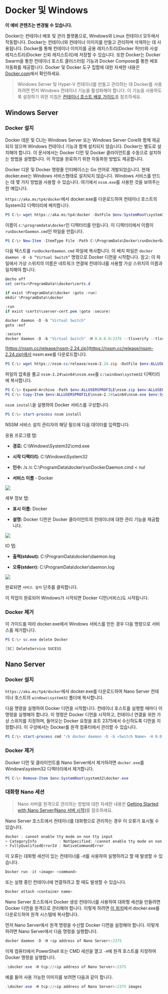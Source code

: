 



# Docker 및 Windows

**이 예비 콘텐츠는 변경될 수 있습니다.**

Docker는 컨테이너 배포 및 관리 플랫폼으로, Windows와 Linux 컨테이너 모두에서 작동합니다. Docker는 컨테이너와 컨테이너 이미지를 만들고 관리하며 삭제하는 데 사용됩니다. Docker를 통해 컨테이너 이미지를 공용 레지스트리(Docker 허브)와 사설 레지스트리(Docker 신뢰 레지스트리)에 저장할 수 있습니다. 또한 Docker는 Docker Swarm을 통한 컨테이너 호스트 클러스터링 기능과 Docker Compose를 통한 배포 자동화를 제공합니다. Docker 및 Docker 도구 집합에 대한 자세한 내용은 [Docker.com](https://www.docker.com/)에서 확인하세요.

> Windows Server 및 Hyper-V 컨테이너를 만들고 관리하는 데 Docker를 사용하려면 먼저 Windows 컨테이너 기능을 활성화해야 합니다. 이 기능을 사용하도록 설정하기 위한 지침은 [컨테이너 호스트 배포 가이드](./docker_windows.md)를 참조하세요.

## Windows Server

### Docker 설치

Docker 데몬 및 CLI는 Windows Server 또는 Windows Server Core와 함께 제공되지 않으며 Windows 컨테이너 기능과 함께 설치되지 않습니다. Docker는 별도로 설치해야 합니다. 이 문서에서는 Docker 디먼 및 Docker 클라이언트를 수동으로 설치하는 방법을 설명합니다. 이 작업을 완료하기 위한 자동화된 방법도 제공합니다.

Docker 디몬 및 Docker 명령줄 인터페이스는 Go 언어로 개발되었습니다. 현재 docker.exe는 Windows 서비스형태로 설치되지 않습니다. Windows 서비스를 만드는 데 몇 가지 방법을 사용할 수 있습니다. 여기에서 `nssm.exe`를 사용한 것을 보여주는 한 예입니다.

`https://aka.ms/tp4/docker`에서 docker.exe를 다운로드하여 컨테이너 호스트의 System32 디렉터리에 배치합니다.

```powershell
PS C:\> wget https://aka.ms/tp4/docker -OutFile $env:SystemRoot\system32\docker.exe
```

이름이 `c:\programdata\docker`인 디렉터리를 만듭니다. 이 디렉터리에서 이름이 `runDockerDaemon.cmd`인 파일을 만듭니다.

```powershell
PS C:\> New-Item -ItemType File -Path C:\ProgramData\Docker\runDockerDaemon.cmd -Force
```

다음 텍스트를 `runDockerDaemon.cmd` 파일에 복사합니다. 이 배치 파일은 `docker daemon -D -b “Virtual Switch”` 명령으로 Docker 디먼을 시작합니다. 참고: 이 파일에서 가상 스위치의 이름은 네트워크 연결에 컨테이너를 사용할 가상 스위치의 이름과 일치해야 합니다.

```powershell
@echo off
set certs=%ProgramData%\docker\certs.d

if exist %ProgramData%\docker (goto :run)
mkdir %ProgramData%\docker

:run
if exist %certs%\server-cert.pem (goto :secure)

docker daemon -D -b "Virtual Switch"
goto :eof

:secure
docker daemon -D -b "Virtual Switch" -H 0.0.0.0:2376 --tlsverify --tlscacert=%certs%\ca.pem --tlscert=%certs%\server-cert.pem --tlskey=%certs%\server-key.pem
```
[https://nssm.cc/release/nssm-2.24.zip](https://nssm.cc/release/nssm-2.24.zip)에서 nssm.exe를 다운로드합니다.

```powershell
PS C:\> wget https://nssm.cc/release/nssm-2.24.zip -OutFile $env:ALLUSERSPROFILE\nssm.zip
```

파일의 압축을 풀고 `nssm-2.24\win64\nssm.exe`를 `c:\windows\system32` 디렉터리에 복사합니다.

```powershell
PS C:\> Expand-Archive -Path $env:ALLUSERSPROFILE\nssm.zip $env:ALLUSERSPROFILE
PS C:\> Copy-Item $env:ALLUSERSPROFILE\nssm-2.24\win64\nssm.exe $env:SystemRoot\system32
```
`nssm install`을 실행하여 Docker 서비스를 구성합니다.

```powershell
PS C:\> start-process nssm install
```

NSSM 서비스 설치 관리자의 해당 필드에 다음 데이터를 입력합니다.

응용 프로그램 탭:

- **경로:** C:\Windows\System32\cmd.exe

- **시작 디렉터리:** C:\Windows\System32

- **인수:** /s /c C:\ProgramData\docker\runDockerDaemon.cmd < nul

- **서비스 이름** - Docker

![](media/nssm1.png)

세부 정보 탭:

- **표시 이름:** Docker

- **설명:** Docker 디먼은 Docker 클라이언트의 컨테이너에 대한 관리 기능을 제공합니다.


![](media/nssm2.png)

IO 탭:

- **출력(stdout):** C:\ProgramData\docker\daemon.log

- **오류(stderr):** C:\ProgramData\docker\daemon.log


![](media/nssm3.png)

완료되면 `서비스 설치` 단추를 클릭합니다.

이 작업이 완료되어 Windows가 시작되면 Docker 디먼(서비스)도 시작됩니다.

### Docker 제거

이 가이드를 따라 docker.exe에서 Windows 서비스를 만든 경우 다음 명령으로 서비스를 제거합니다.

```powershell
PS C:\> sc.exe delete Docker

[SC] DeleteService SUCESS
```

## Nano Server

### Docker 설치

`https://aka.ms/tp4/docker`에서 docker.exe를 다운로드하여 Nano Server 컨테이너 호스트의 `windows\system32` 폴더에 복사합니다.

다음 명령을 실행하여 Docker 디먼을 시작합니다. 컨테이너 호스트를 실행할 때마다 이 명령을 실행해야 합니다. 이 명령은 Docker 디먼을 시작하고, 컨테이너 연결을 위한 가상 스위치를 지정하며, 들어오는 Docker 요청을 포트 2375에서 수신하도록 디먼을 지정합니다. 이 구성에서는 Docker를 원격 컴퓨터에서 관리할 수 있습니다.

```powershell
PS C:\> start-process cmd "/k docker daemon -D -b <Switch Name> -H 0.0.0.0:2375”
```

### Docker 제거

Docker 디먼 및 클라이언트를 Nano Server에서 제거하려면 `docker.exe`를 Windows\system32 디렉터리에서 제거합니다.

```powershell
PS C:\> Remove-Item $env:SystemRoot\system32\docker.exe
```

### 대화형 Nano 세션

> Nano 서버를 원격으로 관리하는 방법에 대한 자세한 내용은 [Getting Started with Nano Server(Nano 서버 시작)](https://technet.microsoft.com/en-us/library/mt126167.aspx#bkmk_ManageRemote)를 참조하세요.

Nano Server 호스트에서 컨테이너를 대화형으로 관리하는 경우 이 오류가 표시될 수 있습니다.

```powershell
docker : cannot enable tty mode on non tty input
+ CategoryInfo          : NotSpecified: (cannot enable tty mode on non tty input:String) [], RemoteException
+ FullyQualifiedErrorId : NativeCommandError 
```

이 오류는 대화형 세션이 있는 컨테이너를 -it를 사용하여 실행하려고 할 때 발생할 수 있습니다.

```powershell
Docker run -it <image> <command>
```
또는 실행 중인 컨테이너에 연결하려고 할 때도 발생할 수 있습니다.

```powershell
Docker attach <container name>
```

Nano Server 호스트에서 Docker 생성 컨테이너를 사용하여 대화형 세션을 만들려면 Docker 디먼을 원격으로 관리해야 합니다. 이렇게 하려면 [이 위치](https://aka.ms/ContainerTools)에서 docker.exe를 다운로드하여 원격 시스템에 복사합니다.

먼저 Nano Server에서 원격 명령을 수신할 Docker 디먼을 설정해야 합니다. 이렇게 하려면 Nano Server에서 다음 명령을 실행합니다.

```powershell
docker daemon -D -H <ip address of Nano Server>:2375
```

이제 컴퓨터에서 PowerShell 또는 CMD 세션을 열고 `-H`에 원격 호스트를 지정하여 Docker 명령을 실행합니다.

```powershell
.\docker.exe -H tcp://<ip address of Nano Server>:2375
```

예를 들어 사용 가능한 이미지를 보려면 다음과 같이 합니다.

```powershell
.\docker.exe -H tcp://<ip address of Nano Server>:2375 images
```






<!--HONumber=Feb16_HO4-->


